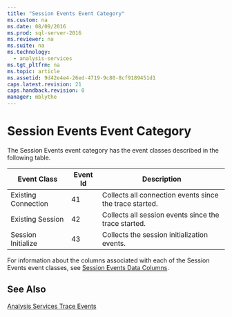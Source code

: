 ```yaml
---
title: "Session Events Event Category"
ms.custom: na
ms.date: 08/09/2016
ms.prod: sql-server-2016
ms.reviewer: na
ms.suite: na
ms.technology: 
  - analysis-services
ms.tgt_pltfrm: na
ms.topic: article
ms.assetid: 9d42e4e4-26ed-4719-9c80-8cf9189451d1
caps.latest.revision: 21
caps.handback.revision: 0
manager: mblythe
---
```

# Session Events Event Category
The Session Events event category has the event classes described in the following table.  
  
|Event Class|Event Id|Description|  
|-----------------|--------------|-----------------|  
|Existing Connection|41|Collects all connection events since the trace started.|  
|Existing Session|42|Collects all session events since the trace started.|  
|Session Initialize|43|Collects the session initialization events.|  
  
 For information about the columns associated with each of the Session Events event classes, see [Session Events Data Columns](../../Topics/TopicNameNotContainA/Session-Events-Data-Columns.md).  
  
## See Also  
 [Analysis Services Trace Events](../../Topics/TopicNameNotContainA/Analysis-Services-Trace-Events.md)